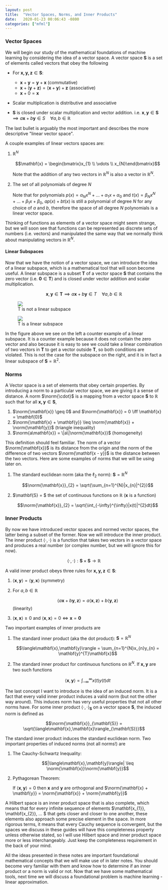 ```yaml
---
layout: post
title:  "Vector Spaces, Norms, and Inner Products"
date:   2020-01-23 00:06:43 -0800
categories: ["mfml"]
---
```


$\newcommand{\norm}[1]{\left\lVert#1\right\rVert}$

### Vector Spaces

We will begin our study of the mathematical foundations of machine learning by considering the idea of a vector space. A vector space $\mathbf{S}$ is a set of elements called vectors that obey the following
* For $\mathbf{x, y, z} \in \mathbf{S}$:
  * $\mathbf{x} + \mathbf{y} = \mathbf{y} + \mathbf{x}$ (commutative)
  * $\mathbf{x} + (\mathbf{y} + \mathbf{z}) = (\mathbf{x} + \mathbf{y}) + \mathbf{z}$ (associative)
  * $\mathbf{x} + 0 = \mathbf{x}$

* Scalar multiplication is distributive and associative
* $\mathbf{S}$ is closed under scalar multiplication and vector addition. i.e.
$\mathbf{x}, \mathbf{y} \in \mathbf{S} \implies a\mathbf{x} + b\mathbf{y} \in S \quad \forall a, b \in \mathbb{R}$

The last bullet is arguably the most important and describes the more descriptive "linear vector space".

A couple examples of linear vectors spaces are:
1. $\mathbb{R}^{N}$

    $$\mathbf{x} = \begin{bmatrix}x_{1} \\ \vdots \\ x_{N}\end{bmatrix}$$

    Note that the addition of any two vectors in $\mathbb{R}^{N}$ is also a vector in $\mathbb{R}^{N}$.

2. The set of all polynomials of degree $N$

    Note that for polynomials $p(x) = \alpha_{N}x^{N} + ... + \alpha_{1}x + \alpha_{0}$ and $t(x) = \beta_{N}x^{N} + ... + \beta_{1}x + \beta_{0}$, $ap(x) + bt(x)$ is still a polynomial of degree $N$ for any choice of $a$ and $b$, therefore the space of all degree $N$ polynomials is a linear vector space.

Thinking of functions as elements of a vector space might seem strange, but we will soon see that functions can be represented as discrete sets of numbers (i.e. vectors) and manipulated the same way that we normally think about manipulating vectors in $\mathbb{R}^{N}$.

#### Linear Subspaces

Now that we have the notion of a vector space, we can introduce the idea of a linear subspace, which is a mathematical tool that will soon become useful. A linear subspace is a subset $\mathbf{T}$ of a vector space $\mathbf{S}$ that contains the zero vector (i.e. $\mathbf{0} \in \mathbf{T}$) and is closed under vector addition and scalar multiplication.

$$\mathbf{x}, \mathbf{y} \in \mathbf{T} \implies a\mathbf{x} + b\mathbf{y} \in T \quad \forall a, b \in \mathbb{R}$$

<div class="container">
  <div class="row">
    <div class="col-lg-6 col-md-6 col-sm-12 col-xs-12">
      <figure class="figure">
        <img src="{{site.baseurl}}/assets/Vector_Spaces/subspace_counterexample.png"/>
        <figcaption class="figure-caption text-center">T is not a linear subspace</figcaption>
      </figure>   
    </div>
    <div class="col-lg-6 col-md-6 col-sm-12 col-xs-12">
      <figure class="figure">
        <img src="{{site.baseurl}}/assets/Vector_Spaces/subspace_example.png"/>
        <figcaption class="figure-caption text-center">T is a linear subspace</figcaption>
      </figure>   
    </div>
  </div>
</div>

In the figure above we see on the left a counter example of a linear subspace. It is a counter example because it does not contain the zero vector and also because it is easy to see we could take a linear combination of two vectors in $\mathbf{T}$ to get a vector outside $\mathbf{T}$, so both conditions are violated. This is not the case for the subspace on the right, and it is in fact a linear subspace of $\mathbf{S} = \mathbb{R}^{2}$.

### Norms

A Vector space is a set of elements that obey certain properties. By introducing a norm to a particular vector space, we are giving it a sense of distance. A norm $\norm{\cdot}$ is a mapping from a vector space $\mathbf{S}$ to $\mathbb{R}$ such that for all $\mathbf{x, y} \in \mathbf{S}$,

1. $\norm{\mathbf{x}} \geq 0$ and $\norm{\mathbf{x}} = 0 \iff \mathbf{x} = \mathbf{0}$
2. $\norm{\mathbf{x} + \mathbf{y}} \leq \norm{\mathbf{x}} + \norm{\mathbf{y}}$ (triangle inequality)
3. $\norm{a\mathbf{x}} = \|a\|\norm{\mathbf{x}}$ (homogeneity)

This definition should feel familiar. The norm of a vector $\norm{\mathbf{x}}$ is its distance from the origin and the norm of the difference of two vectors $\norm{\mathbf{x - y}}$ is the distance between the two vectors. Here are some examples of norms that we will be using later on.

1. The standard euclidean norm (aka the $\ell_{2}$ norm): $\mathbf{S} = \mathbb{R}^{N}$

    $$\norm{\mathbf{x}}_{2} = \sqrt{\sum_{n=1}^{N}|x_{n}|^{2}}$$

2. $\mathbf{S} = $ the set of continuous functions on $\mathbb{R}$ ($\mathbf{x}$ is a function)

    $$\norm{\mathbf{x}}_{2} = \sqrt{\int_{-\infty}^{\infty}|x(t)|^{2}dt}$$

### Inner Products

By now we have introduced vector spaces and normed vector spaces, the latter being a subset of the former. Now we will introduce the inner product. The inner product $\langle\cdot, \cdot\rangle$ is a function that takes two vectors in a vector space and produces a real number (or complex number, but we will ignore this for now).

$$\langle\cdot,\cdot\rangle: \mathbf{S}\times\mathbf{S}\rightarrow \mathbb{R}$$

A valid inner product obeys three rules for $\mathbf{x, y, z}\in\mathbf{S}$:

1. $\langle\mathbf{x},\mathbf{y}\rangle = \langle\mathbf{y},\mathbf{x}\rangle$ (symmetry)

2. For $a, b \in \mathbb{R}$

    $$\langle a\mathbf{x} + b\mathbf{y}, \mathbf{z}\rangle = a\langle\mathbf{x}, \mathbf{z}\rangle + b\langle\mathbf{y}, \mathbf{z}\rangle$$ (linearity)

3. $\langle\mathbf{x}, \mathbf{x}\rangle \geq 0$ and $\langle\mathbf{x}, \mathbf{x}\rangle = 0 \iff \mathbf{x} = \mathbf{0}$

Two important examples of inner products are

1. The standard inner product (aka the dot product): $\mathbf{S} = \mathbb{R}^{N}$

    $$\langle\mathbf{x},\mathbf{y}\rangle = \sum_{n=1}^{N}x_{n}y_{n} = \mathbf{y}^{T}\mathbf{x}$$

2. The standard inner product for continuous functions on $\mathbb{R}^{N}$. If $\mathbf{x, y}$ are two such functions

    $$\langle\mathbf{x}, \mathbf{y}\rangle = \int_{-\infty}^{\infty}x(t)y(t)dt$$

The last concept I want to introduce is the idea of an induced norm. It is a fact that every valid inner product induces a valid norm (but not the other way around). This induces norm has very useful properties that not all other norms have. For some inner product $\langle\cdot,\cdot\rangle_{\mathbf{S}}$ on a vector space $\mathbf{S}$, the induced norm is defined as

$$\norm{\mathbf{x}}_{\mathbf{S}} = \sqrt{\langle\mathbf{x},\mathbf{x}\rangle_{\mathbf{S}}}$$

The standard inner product induces the standard euclidean norm. Two important properties of induced norms (not all norms!) are

1. The Cauchy-Schwartz Inequality:

    $$|\langle\mathbf{x},\mathbf{y}\rangle| \leq \norm{\mathbf{x}}\norm{\mathbf{y}}$$

2. Pythagorean Theorem:

    If $\langle\mathbf{x},\mathbf{y}\rangle = 0$ then $\mathbf{x}$ and $\mathbf{y}$ are orthogonal and $\norm{\mathbf{x} + \mathbf{y}} = \norm{\mathbf{x}} + \norm{\mathbf{y}}$


A Hilbert space is an inner product space that is also complete, which means that for every infinite sequence of elements $\mathbf{x_{1}}, \mathbf{x_{2}}, ... $ that gets closer and closer to one another, these elements also approach some precise element in the space. In more rigorous terms, it means that every Cauchy sequence is convergent, but the spaces we discuss in these guides will have this completeness property unless otherwise stated, so I will use Hilbert space and inner product space more or less interchangeably. Just keep the completeness requirement in the back of your mind.

All the ideas presented in these notes are important foundational mathematical concepts that we will make use of in later notes. You should become very familiar with them and know how to determine if an inner product or a norm is valid or not. Now that we have some mathematical tools, next time we will discuss a foundational problem is machine learning - linear approximation.

